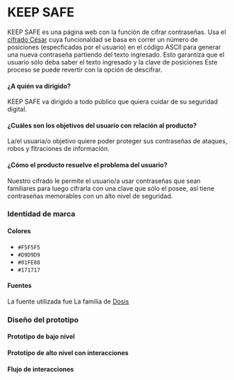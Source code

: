 # KEEP SAFE

KEEP SAFE es una página web con la función de cifrar contraseñas. Usa el [cifrado César](https://es.wikipedia.org/wiki/Cifrado_C%C3%A9sar) cuya funcionaldad se basa en correr un número de posiciones (especficadas por el usuario) en el código ASCII para generar una nueva contraseña partiendo del texto ingresado. Esto garantiza que el usuario sólo deba saber el texto ingresado y la clave de posiciones Este proceso se puede revertir con la opción de descifrar.  

#### ¿A quién va dirigido?

KEEP SAFE va dirigido a todo público que quiera cuidar de su seguridad digital. 

#### ¿Cuáles son los objetivos del usuario con relación al producto?

La/el usuaria/o objetivo quiere poder proteger sus contraseñas de ataques, robos y fltraciones de información. 

#### ¿Cómo el producto resuelve el problema del usuario?

Nuestro cifrado le permite el usuario/a usar contraseñas que sean familiares para luego cifrarla con una clave que sólo el posee, así tiene contraseñas memorables con un alto nivel de seguridad. 

### Identidad de marca

#### Colores

* `#F5F5F5`
* `#D9D9D9`
* `#01FE88`
* `#171717`

#### Fuentes 

La fuente utilizada fue La familia de [Dosis](https://fonts.google.com/specimen/Dosis?subset=cyrillic)

### Diseño del prototipo

#### Prototipo de bajo nivel



#### Prototipo de alto nivel con interacciones



#### Flujo de interacciones



### 